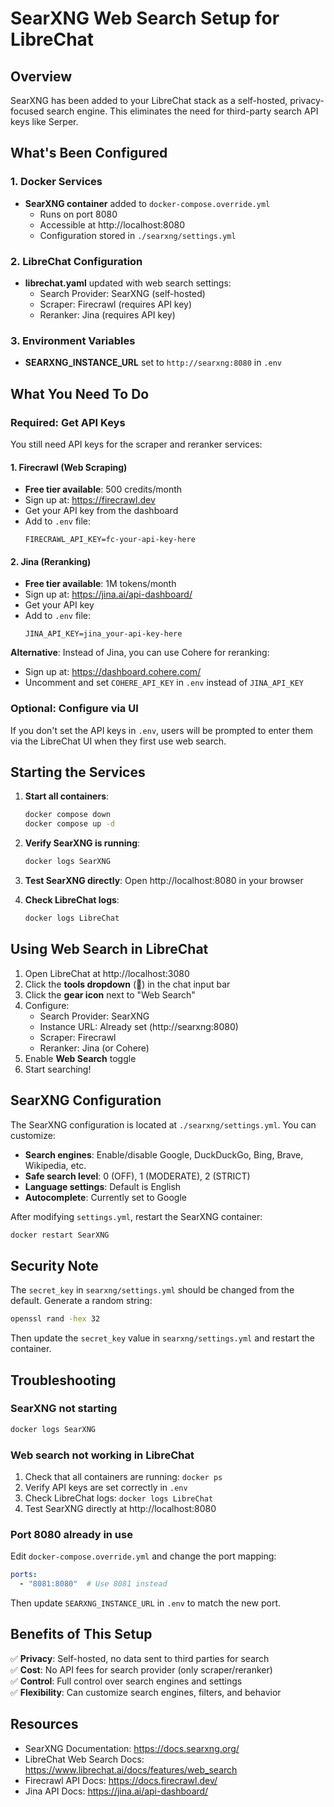 # SearXNG Web Search Setup for LibreChat

## Overview
SearXNG has been added to your LibreChat stack as a self-hosted, privacy-focused search engine. This eliminates the need for third-party search API keys like Serper.

## What's Been Configured

### 1. Docker Services
- **SearXNG container** added to `docker-compose.override.yml`
  - Runs on port 8080
  - Accessible at http://localhost:8080
  - Configuration stored in `./searxng/settings.yml`

### 2. LibreChat Configuration
- **librechat.yaml** updated with web search settings:
  - Search Provider: SearXNG (self-hosted)
  - Scraper: Firecrawl (requires API key)
  - Reranker: Jina (requires API key)

### 3. Environment Variables
- **SEARXNG_INSTANCE_URL** set to `http://searxng:8080` in `.env`

## What You Need To Do

### Required: Get API Keys

You still need API keys for the scraper and reranker services:

#### 1. Firecrawl (Web Scraping)
- **Free tier available**: 500 credits/month
- Sign up at: https://firecrawl.dev
- Get your API key from the dashboard
- Add to `.env` file:
  ```
  FIRECRAWL_API_KEY=fc-your-api-key-here
  ```

#### 2. Jina (Reranking)
- **Free tier available**: 1M tokens/month
- Sign up at: https://jina.ai/api-dashboard/
- Get your API key
- Add to `.env` file:
  ```
  JINA_API_KEY=jina_your-api-key-here
  ```

**Alternative**: Instead of Jina, you can use Cohere for reranking:
- Sign up at: https://dashboard.cohere.com/
- Uncomment and set `COHERE_API_KEY` in `.env` instead of `JINA_API_KEY`

### Optional: Configure via UI
If you don't set the API keys in `.env`, users will be prompted to enter them via the LibreChat UI when they first use web search.

## Starting the Services

1. **Start all containers**:
   ```bash
   docker compose down
   docker compose up -d
   ```

2. **Verify SearXNG is running**:
   ```bash
   docker logs SearXNG
   ```
   
3. **Test SearXNG directly**:
   Open http://localhost:8080 in your browser

4. **Check LibreChat logs**:
   ```bash
   docker logs LibreChat
   ```

## Using Web Search in LibreChat

1. Open LibreChat at http://localhost:3080
2. Click the **tools dropdown** (🔧) in the chat input bar
3. Click the **gear icon** next to "Web Search"
4. Configure:
   - Search Provider: SearXNG
   - Instance URL: Already set (http://searxng:8080)
   - Scraper: Firecrawl
   - Reranker: Jina (or Cohere)
5. Enable **Web Search** toggle
6. Start searching!

## SearXNG Configuration

The SearXNG configuration is located at `./searxng/settings.yml`. You can customize:

- **Search engines**: Enable/disable Google, DuckDuckGo, Bing, Brave, Wikipedia, etc.
- **Safe search level**: 0 (OFF), 1 (MODERATE), 2 (STRICT)
- **Language settings**: Default is English
- **Autocomplete**: Currently set to Google

After modifying `settings.yml`, restart the SearXNG container:
```bash
docker restart SearXNG
```

## Security Note

The `secret_key` in `searxng/settings.yml` should be changed from the default. Generate a random string:
```bash
openssl rand -hex 32
```

Then update the `secret_key` value in `searxng/settings.yml` and restart the container.

## Troubleshooting

### SearXNG not starting
```bash
docker logs SearXNG
```

### Web search not working in LibreChat
1. Check that all containers are running: `docker ps`
2. Verify API keys are set correctly in `.env`
3. Check LibreChat logs: `docker logs LibreChat`
4. Test SearXNG directly at http://localhost:8080

### Port 8080 already in use
Edit `docker-compose.override.yml` and change the port mapping:
```yaml
ports:
  - "8081:8080"  # Use 8081 instead
```

Then update `SEARXNG_INSTANCE_URL` in `.env` to match the new port.

## Benefits of This Setup

✅ **Privacy**: Self-hosted, no data sent to third parties for search  
✅ **Cost**: No API fees for search provider (only scraper/reranker)  
✅ **Control**: Full control over search engines and settings  
✅ **Flexibility**: Can customize search engines, filters, and behavior  

## Resources

- SearXNG Documentation: https://docs.searxng.org/
- LibreChat Web Search Docs: https://www.librechat.ai/docs/features/web_search
- Firecrawl API Docs: https://docs.firecrawl.dev/
- Jina API Docs: https://jina.ai/api-dashboard/
